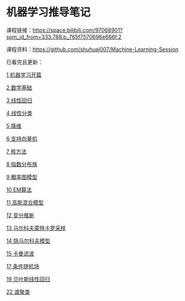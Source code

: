 # 机器学习推导笔记
课程链接：https://space.bilibili.com/97068901?spm_id_from=333.788.b_765f7570696e666f.2

课程资料：https://github.com/shuhuai007/Machine-Learning-Session

已看完且更新：

[1 机器学习开篇](https://www.bilibili.com/video/av31950221)

[2 数学基础](https://www.bilibili.com/video/av32905863)

[3 线性回归](https://www.bilibili.com/video/av31989606)

[4 线性分类](https://www.bilibili.com/video/av33101528)

[5 降维](https://www.bilibili.com/video/av32709936)

[6 支持向量机](https://www.bilibili.com/video/av28186618)

[7 核方法](https://www.bilibili.com/video/av34731384)

[8 指数分布族](https://www.bilibili.com/video/av33360526)

[9 概率图模型](https://www.bilibili.com/video/av31906558)

[10 EM算法](https://www.bilibili.com/video/av33545406)

[11 高斯混合模型](https://www.bilibili.com/video/av35183585)

[12 变分推断](https://www.bilibili.com/video/av32047507)

[13 马尔科夫蒙特卡罗采样](https://www.bilibili.com/video/av32430563)

[14 隐马尔科夫模型](https://www.bilibili.com/video/av32471608)

[15 卡曼滤波](https://www.bilibili.com/video/av32563186)

[17 条件随机场](https://www.bilibili.com/video/av34444816)

[19 贝叶斯线性回归](https://www.bilibili.com/video/av35685274)

[22 谱聚类](https://www.bilibili.com/video/av37166049)


